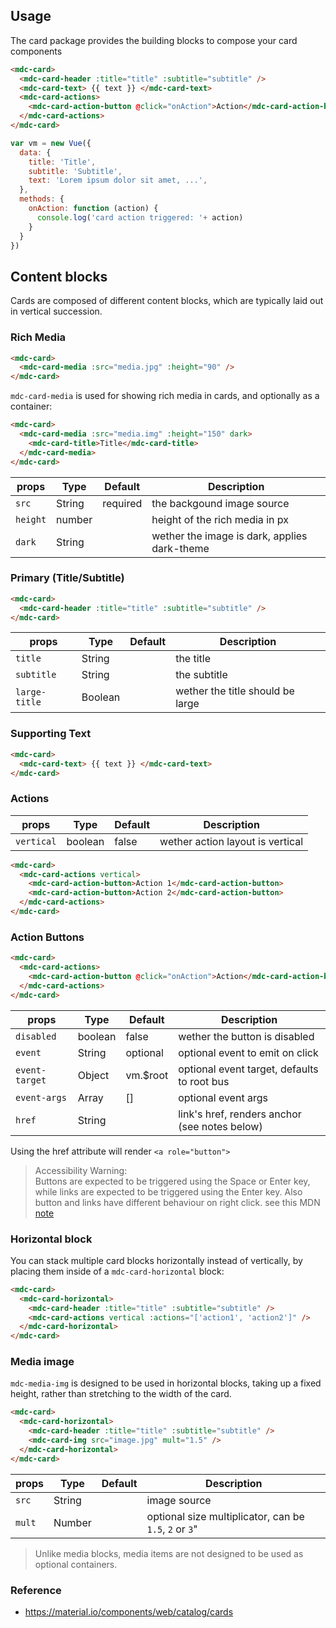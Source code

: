 ## Usage

The card package provides the building blocks to compose your card components

```html
<mdc-card>
  <mdc-card-header :title="title" :subtitle="subtitle" />
  <mdc-card-text> {{ text }} </mdc-card-text> 
  <mdc-card-actions>
    <mdc-card-action-button @click="onAction">Action</mdc-card-action-button>
  </mdc-card-actions>
</mdc-card>
```

```javascript
var vm = new Vue({
  data: {
    title: 'Title',
    subtitle: 'Subtitle',
    text: 'Lorem ipsum dolor sit amet, ...',
  },
  methods: {
    onAction: function (action) {
      console.log('card action triggered: '+ action)
    } 
  }
})
```

## Content blocks

Cards are composed of different content blocks, which are typically laid out in 
vertical succession.

### Rich Media

```html
<mdc-card>
  <mdc-card-media :src="media.jpg" :height="90" />
</mdc-card>
```

`mdc-card-media` is used for showing rich media in cards, and optionally as a 
container:

```html
<mdc-card>
  <mdc-card-media :src="media.img" :height="150" dark>
    <mdc-card-title>Title</mdc-card-title>
  </mdc-card-media>
</mdc-card>
```

| props | Type | Default | Description |
|-------|------|---------|-------------|
|`src`| String|required| the backgound image source |
|`height`|number|| height of the rich media in px |
|`dark`|String|| wether the image is dark, applies dark-theme |


### Primary  (Title/Subtitle)

```html
<mdc-card>
  <mdc-card-header :title="title" :subtitle="subtitle" />
</mdc-card>
```

| props | Type | Default | Description |
|-------|------|---------|-------------|
|`title`      | String  || the title |
|`subtitle`   | String  || the subtitle |
|`large-title`| Boolean || wether the title should be large |

### Supporting Text

```html
<mdc-card>
  <mdc-card-text> {{ text }} </mdc-card-text> 
</mdc-card>
```

### Actions

| props | Type | Default | Description |
|-------|------|---------|-------------|
|`vertical`| boolean |false| wether action layout is vertical |

```html
<mdc-card>
  <mdc-card-actions vertical>
    <mdc-card-action-button>Action 1</mdc-card-action-button>
    <mdc-card-action-button>Action 2</mdc-card-action-button>
  </mdc-card-actions>
</mdc-card>
```

### Action Buttons

```html
<mdc-card>
  <mdc-card-actions>
    <mdc-card-action-button @click="onAction">Action</mdc-card-action-button>
  </mdc-card-actions>
</mdc-card>
```


| props | Type | Default | Description |
|-------|------|---------|-------------|
|`disabled`| boolean |false| wether the button is disabled |
|`event`|String| optional | optional event to emit on click  |
|`event-target`|Object| vm.$root | optional event target, defaults to root bus |
|`event-args`|Array| [] | optional event args |
|`href`|String|| link's href, renders anchor (see notes below) | 



Using the href attribute will render `<a role="button">`

> Accessibility Warning:  
> Buttons are expected to be triggered using the Space or Enter key, 
> while links are expected to be triggered using the Enter key. 
> Also button and links have different behaviour on right click.
> see this MDN [note](https://developer.mozilla.org/en-US/docs/Web/Accessibility/ARIA/ARIA_Techniques/Using_the_button_role#Keyboard_and_focus)


### Horizontal block

You can stack multiple card blocks horizontally instead of vertically, by 
placing them inside of a `mdc-card-horizontal` block:

```html
<mdc-card>
  <mdc-card-horizontal>
    <mdc-card-header :title="title" :subtitle="subtitle" />
    <mdc-card-actions vertical :actions="['action1', 'action2']" />
  </mdc-card-horizontal> 
</mdc-card>
```

### Media image

`mdc-media-img` is designed to be used in horizontal blocks, taking up a 
fixed height, rather than stretching to the width of the card.

```html
<mdc-card>
  <mdc-card-horizontal>
    <mdc-card-header :title="title" :subtitle="subtitle" />
    <mdc-card-img src="image.jpg" mult="1.5" />
  </mdc-card-horizontal> 
</mdc-card>
```

| props | Type | Default | Description |
|-------|------|---------|-------------|
|`src`| String|| image source |
|`mult`| Number|| optional size multiplicator, can be `1.5`, `2` or `3`" |


> Unlike media blocks, media items are not designed to be used as optional 
containers.


### Reference
- <https://material.io/components/web/catalog/cards>


